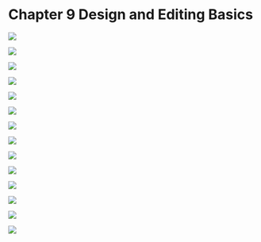 # Chapter 9 Design and Editing Basics

![](/pdf2img/logic/guide/c9/c9_page-0001.jpg)

![](/pdf2img/logic/guide/c9/c9_page-0002.jpg)

![](/pdf2img/logic/guide/c9/c9_page-0003.jpg)

![](/pdf2img/logic/guide/c9/c9_page-0004.jpg)

![](/pdf2img/logic/guide/c9/c9_page-0005.jpg)

![](/pdf2img/logic/guide/c9/c9_page-0006.jpg)

![](/pdf2img/logic/guide/c9/c9_page-0007.jpg)

![](/pdf2img/logic/guide/c9/c9_page-0008.jpg)

![](/pdf2img/logic/guide/c9/c9_page-0009.jpg)

![](/pdf2img/logic/guide/c9/c9_page-0010.jpg)

![](/pdf2img/logic/guide/c9/c9_page-0011.jpg)

![](/pdf2img/logic/guide/c9/c9_page-0012.jpg)

![](/pdf2img/logic/guide/c9/c9_page-0013.jpg)

![](/pdf2img/logic/guide/c9/c9_page-0014.jpg)
